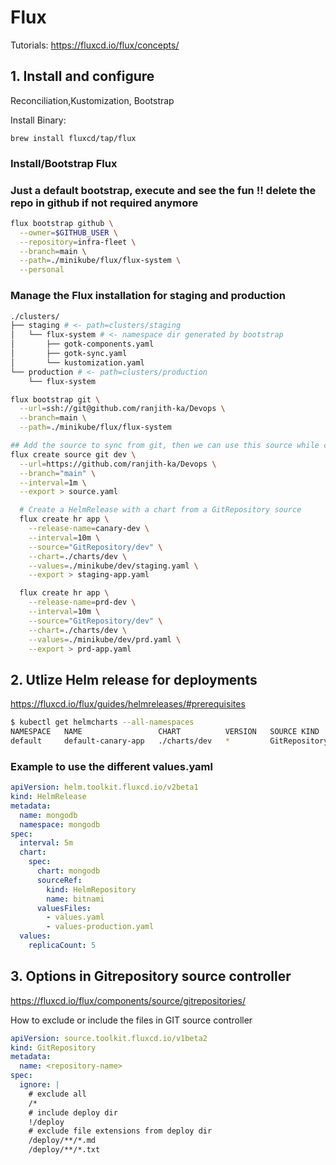 # Flux 

Tutorials:    <https://fluxcd.io/flux/concepts/>

## 1. Install and configure

Reconciliation,Kustomization, Bootstrap

Install Binary:

`brew install fluxcd/tap/flux`

### Install/Bootstrap Flux
### Just a default bootstrap, execute and see the fun !! delete the repo in github if not required anymore

```bash
flux bootstrap github \
  --owner=$GITHUB_USER \
  --repository=infra-fleet \
  --branch=main \
  --path=./minikube/flux/flux-system \
  --personal
```

### Manage the Flux installation for staging and production
```bash
./clusters/
├── staging # <- path=clusters/staging
│   └── flux-system # <- namespace dir generated by bootstrap
│       ├── gotk-components.yaml
│       ├── gotk-sync.yaml
│       └── kustomization.yaml
└── production # <- path=clusters/production
    └── flux-system
```

```bash
flux bootstrap git \
  --url=ssh://git@github.com/ranjith-ka/Devops \
  --branch=main \
  --path=./minikube/flux/flux-system
```


```bash
## Add the source to sync from git, then we can use this source while creating helm release.
flux create source git dev \
  --url=https://github.com/ranjith-ka/Devops \
  --branch="main" \
  --interval=1m \
  --export > source.yaml
```

```bash
  # Create a HelmRelease with a chart from a GitRepository source
  flux create hr app \
    --release-name=canary-dev \
    --interval=10m \
    --source="GitRepository/dev" \
    --chart=./charts/dev \
    --values=./minikube/dev/staging.yaml \
    --export > staging-app.yaml
```

```bash
  flux create hr app \
    --release-name=prd-dev \
    --interval=10m \
    --source="GitRepository/dev" \
    --chart=./charts/dev \
    --values=./minikube/dev/prd.yaml \
    --export > prd-app.yaml
```

## 2. Utlize Helm release for deployments

<https://fluxcd.io/flux/guides/helmreleases/#prerequisites>


```bash
$ kubectl get helmcharts --all-namespaces
NAMESPACE   NAME                 CHART          VERSION   SOURCE KIND     SOURCE NAME   AGE   READY   STATUS
default     default-canary-app   ./charts/dev   *         GitRepository   dev           4s    False   values files merge error: no values file found at path '/charts/dev/canary.yaml' (reference 'charts/dev/canary.yaml')
```

### Example to use the different values.yaml

```yaml
apiVersion: helm.toolkit.fluxcd.io/v2beta1
kind: HelmRelease
metadata:
  name: mongodb
  namespace: mongodb
spec:
  interval: 5m
  chart:
    spec:
      chart: mongodb
      sourceRef:
        kind: HelmRepository
        name: bitnami
      valuesFiles:
        - values.yaml
        - values-production.yaml
  values:
    replicaCount: 5
```

## 3. Options in Gitrepository source controller

<https://fluxcd.io/flux/components/source/gitrepositories/>

How to exclude or include the files in GIT source controller

```yaml
apiVersion: source.toolkit.fluxcd.io/v1beta2
kind: GitRepository
metadata:
  name: <repository-name>
spec:
  ignore: |
    # exclude all
    /*
    # include deploy dir
    !/deploy
    # exclude file extensions from deploy dir
    /deploy/**/*.md
    /deploy/**/*.txt    
```

